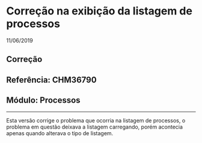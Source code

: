 # Correção na exibição da listagem de processos
11/06/2019
## Correção
## Referência: CHM36790
## Módulo: Processos
***

Esta versão corrige o problema que ocorria na listagem de processos, o problema em questão deixava a listagem carregando, porém acontecia apenas quando alterava o tipo de  listagem.
